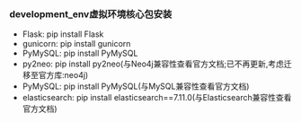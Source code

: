 ### development_env虚拟环境核心包安装

* Flask: pip install Flask
* gunicorn: pip install gunicorn
* PyMySQL: pip install PyMySQL
* py2neo: pip install py2neo(与Neo4j兼容性查看官方文档;已不再更新,考虑迁移至官方库:neo4j)
* PyMySQL: pip install PyMySQL(与MySQL兼容性查看官方文档)
* elasticsearch: pip install elasticsearch==7.11.0(与Elasticsearch兼容性查看官方文档)
